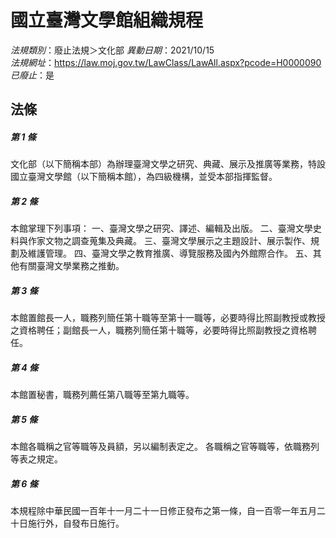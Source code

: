 # 國立臺灣文學館組織規程

*法規類別*：廢止法規＞文化部
*異動日期*：2021/10/15  
*法規網址*：https://law.moj.gov.tw/LawClass/LawAll.aspx?pcode=H0000090
*已廢止*：是


## 法條
##### 第 1 條
文化部（以下簡稱本部）為辦理臺灣文學之研究、典藏、展示及推廣等業務，特設國立臺灣文學館（以下簡稱本館），為四級機構，並受本部指揮監督。

##### 第 2 條
本館掌理下列事項：
一、臺灣文學之研究、譯述、編輯及出版。
二、臺灣文學史料與作家文物之調查蒐集及典藏。
三、臺灣文學展示之主題設計、展示製作、規劃及維護管理。
四、臺灣文學之教育推廣、導覽服務及國內外館際合作。
五、其他有關臺灣文學業務之推動。

##### 第 3 條
本館置館長一人，職務列簡任第十職等至第十一職等，必要時得比照副教授或教授之資格聘任；副館長一人，職務列簡任第十職等，必要時得比照副教授之資格聘任。

##### 第 4 條
本館置秘書，職務列薦任第八職等至第九職等。

##### 第 5 條
本館各職稱之官等職等及員額，另以編制表定之。
各職稱之官等職等，依職務列等表之規定。

##### 第 6 條
本規程除中華民國一百年十一月二十一日修正發布之第一條，自一百零一年五月二十日施行外，自發布日施行。


